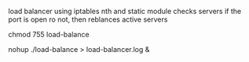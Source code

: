 load balancer using iptables nth and static module
checks servers if the port is open ro not, then reblances active servers

chmod 755 load-balance

nohup ./load-balance > load-balancer.log &
